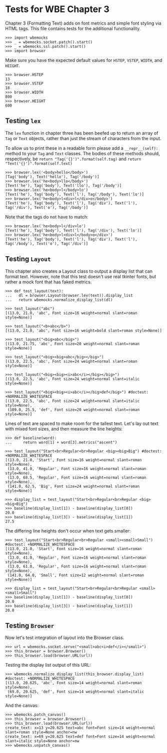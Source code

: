 Tests for WBE Chapter 3
=======================

Chapter 3 (Formatting Text) adds on font metrics and simple font styling via
HTML tags. This file contains tests for the additional functionality.

    >>> import wbemocks
    >>> _ = wbemocks.socket.patch().start()
    >>> _ = wbemocks.ssl.patch().start()
    >>> import browser

Make sure you have the expected default values for `HSTEP`, `VSTEP`,
`WIDTH`, and `HEIGHT`.

    >>> browser.HSTEP
    13
    >>> browser.VSTEP
    18
    >>> browser.WIDTH
    800
    >>> browser.HEIGHT
    600

Testing `lex`
-------------

The `lex` function in chapter three has been beefed up to return an array
of `Tag` or `Text` objects, rather than just the stream of characters from the
input.

To allow us to print these in a readable form please add a `__repr__(self):` method
  to your `Tag` and `Text` classes.
The bodies of these methods should, respectively, be 
`return "Tag('{}')".format(self.tag)` 
and `return "Text('{}')".format(self.text)`

    >>> browser.lex('<body>hello</body>')
    [Tag('body'), Text('hello'), Tag('/body')]
    >>> browser.lex('he<body>llo</body>')
    [Text('he'), Tag('body'), Text('llo'), Tag('/body')]
    >>> browser.lex('he<body>l</body>lo')
    [Text('he'), Tag('body'), Text('l'), Tag('/body'), Text('lo')]
    >>> browser.lex('he<body>l<div>l</div>o</body>')
    [Text('he'), Tag('body'), Text('l'), Tag('div'), Text('l'), Tag('/div'), Text('o'), Tag('/body')]

Note that the tags do not have to match:

    >>> browser.lex('he<body>l</div>lo')
    [Text('he'), Tag('body'), Text('l'), Tag('/div'), Text('lo')]
    >>> browser.lex('he<body>l<div>l</body>o</div>')
    [Text('he'), Tag('body'), Text('l'), Tag('div'), Text('l'), Tag('/body'), Text('o'), Tag('/div')]

Testing `Layout`
----------------

This chapter also creates a Layout class to output a display list that can
format text. However, note that this test doesn't use real tkinter fonts, but
rather a mock font that has faked metrics.

    >>> def test_layout(text):
    ...   dl = browser.Layout(browser.lex(text)).display_list
    ...   return wbemocks.normalize_display_list(dl)

    >>> test_layout("abc")
    [(13.0, 21.0, 'abc', Font size=16 weight=normal slant=roman style=None)]

    >>> test_layout("<b>abc</b>")
    [(13.0, 21.0, 'abc', Font size=16 weight=bold slant=roman style=None)]
    
    >>> test_layout("<big>abc</big>")
    [(13.0, 21.75, 'abc', Font size=20 weight=normal slant=roman style=None)]

    >>> test_layout("<big><big>abc</big></big>")
    [(13.0, 22.5, 'abc', Font size=24 weight=normal slant=roman style=None)]

    >>> test_layout("<big><big><i>abc</i></big></big>")
    [(13.0, 22.5, 'abc', Font size=24 weight=normal slant=italic style=None)]

    >>> test_layout("<big><big><i>abc</i></big>def</big>") #doctest: +NORMALIZE_WHITESPACE
    [(13.0, 22.5, 'abc', Font size=24 weight=normal slant=italic style=None), 
     (109.0, 25.5, 'def', Font size=20 weight=normal slant=roman style=None)]

Lines of text are spaced to make room for the tallest text. Let's lay
out text with mixed font sizes, and then measure the line heights:

    >>> def baseline(word):
    ...     return word[1] + word[3].metrics("ascent")

    >>> test_layout("Start<br>Regular<br>Regular <big><big>Big") #doctest: +NORMALIZE_WHITESPACE 
    [(13.0, 21.0, 'Start', Font size=16 weight=normal slant=roman style=None), 
     (13.0, 41.0, 'Regular', Font size=16 weight=normal slant=roman style=None),
     (13.0, 68.5, 'Regular', Font size=16 weight=normal slant=roman style=None), 
     (141.0, 62.5, 'Big', Font size=24 weight=normal slant=roman style=None)]

    >>> display_list = test_layout("Start<br>Regular<br>Regular <big><big>Big")
    >>> baseline(display_list[1]) - baseline(display_list[0])
    20.0
    >>> baseline(display_list[3]) - baseline(display_list[1])
    27.5

The differing line heights don't occur when text gets smaller:


    >>> test_layout("Start<br>Regular<br>Regular <small><small>Small")  #doctest: +NORMALIZE_WHITESPACE 
    [(13.0, 21.0, 'Start', Font size=16 weight=normal slant=roman style=None),
     (13.0, 41.0, 'Regular', Font size=16 weight=normal slant=roman style=None),
     (13.0, 61.0, 'Regular', Font size=16 weight=normal slant=roman style=None), 
     (141.0, 64.0, 'Small', Font size=12 weight=normal slant=roman style=None)]

    >>> display_list = test_layout("Start<br>Regular<br>Regular <small><small>Small")
    >>> baseline(display_list[1]) - baseline(display_list[0])
    20.0
    >>> baseline(display_list[3]) - baseline(display_list[1])
    20.0


Testing `Browser`
-----------------

Now let's test integration of layout into the Browser class.

    >>> url = wbemocks.socket.serve("<small>abc<i>def</i></small>")
    >>> this_browser = browser.Browser()
    >>> this_browser.load(browser.URL(url))

Testing the display list output of this URL:

    >>> wbemocks.normalize_display_list(this_browser.display_list)  #doctest: +NORMALIZE_WHITESPACE 
    [(13.0, 20.625, 'abc', Font size=14 weight=normal slant=roman style=None), 
     (69.0, 20.625, 'def', Font size=14 weight=normal slant=italic style=None)]

And the canvas:

    >>> wbemocks.patch_canvas()
    >>> this_browser = browser.Browser()
    >>> this_browser.load(browser.URL(url))
    create_text: x=13 y=20.625 text=abc font=Font size=14 weight=normal slant=roman style=None anchor=nw
    create_text: x=69 y=20.625 text=def font=Font size=14 weight=normal slant=italic style=None anchor=nw
    >>> wbemocks.unpatch_canvas()
